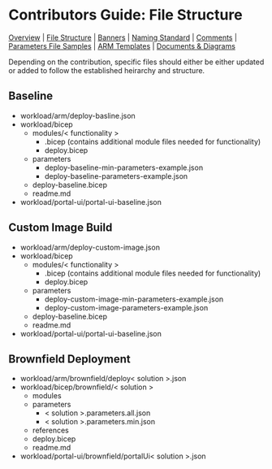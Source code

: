 # Contributors Guide: File Structure

[Overview](../../../CONTRIBUTING.md) | [File Structure](fileStructure.md) | [Banners](banners.md) | [Naming Standard](namingStandard.md) | [Comments](comments.md) | [Parameters File Samples](parametersFileSamples.md) | [ARM Templates](armTemplates.md) | [Documents & Diagrams](documentsDiagrams.md)

Depending on the contribution, specific files should either be either updated or added to follow the established heirarchy and structure.

## Baseline

- workload/arm/deploy-basline.json
- workload/bicep
  - modules/< functionality >
    - .bicep (contains additional module files needed for functionality)
    - deploy.bicep
  - parameters
    - deploy-baseline-min-parameters-example.json
    - deploy-baseline-parameters-example.json
  - deploy-baseline.bicep
  - readme.md
- workload/portal-ui/portal-ui-baseline.json

## Custom Image Build

- workload/arm/deploy-custom-image.json
- workload/bicep
  - modules/< functionality >
    - .bicep (contains additional module files needed for functionality)
    - deploy.bicep
  - parameters
    - deploy-custom-image-min-parameters-example.json
    - deploy-custom-image-parameters-example.json
  - deploy-baseline.bicep
  - readme.md
- workload/portal-ui/portal-ui-baseline.json

## Brownfield Deployment

- workload/arm/brownfield/deploy< solution >.json
- workload/bicep/brownfield/< solution >
  - modules
  - parameters
    - < solution >.parameters.all.json
    - < solution >.parameters.min.json
  - references
  - deploy.bicep
  - readme.md
- workload/portal-ui/brownfield/portalUi< solution >.json
